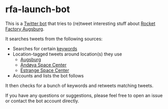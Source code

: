 # rfa-launch-bot
This is a [Twitter bot](https://twitter.com/wenlauncherbot) that tries to (re)tweet interesting stuff about [Rocket Factory Augsburg](https://www.rfa.space/).

It searches tweets from the following sources:
* Searches for certain [keywords](collector/search_stream.go)
* Location-tagged tweets around location(s) they use
  * [Augsburg](http://bboxfinder.com/#48.241138,10.656738,48.553887,11.188202)
  * [Andøya Space Center](http://bboxfinder.com/#68.856583,14.864502,69.377411,16.677246)
  * [Estrange Space Center](http://bboxfinder.com/#67.798869,20.041809,68.983031,21.676025)
* Accounts and lists the bot follows

It then checks for a bunch of keywords and retweets matching tweets.

If you have any questions or suggestions, please feel free to open an issue or contact the bot account directly.
